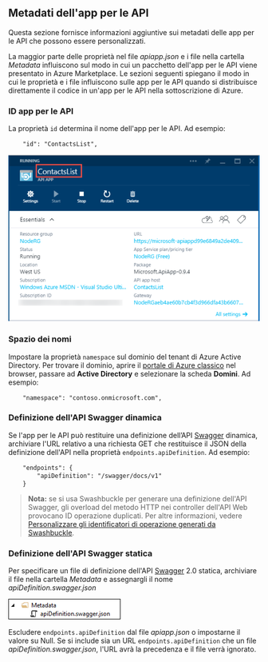 ## Metadati dell'app per le API

Questa sezione fornisce informazioni aggiuntive sui metadati delle app per le API che possono essere personalizzati.

La maggior parte delle proprietà nel file *apiapp.json* e i file nella cartella *Metadata* influiscono sul modo in cui un pacchetto dell'app per le API viene presentato in Azure Marketplace. Le sezioni seguenti spiegano il modo in cui le proprietà e i file influiscono sulle app per le API quando si distribuisce direttamente il codice in un'app per le API nella sottoscrizione di Azure.

### ID app per le API 

La proprietà `id` determina il nome dell'app per le API. Ad esempio:

		"id": "ContactsList",

![](./media/app-service-api-direct-deploy-metadata/apiappname.png)

### Spazio dei nomi

Impostare la proprietà `namespace` sul dominio del tenant di Azure Active Directory. Per trovare il dominio, aprire il [portale di Azure classico](https://manage.windowsazure.com/) nel browser, passare ad **Active Directory** e selezionare la scheda **Domini**. Ad esempio:

		"namespace": "contoso.onmicrosoft.com",

### Definizione dell'API Swagger dinamica

Se l'app per le API può restituire una definizione dell’API [Swagger](http://swagger.io/) dinamica, archiviare l'URL relativo a una richiesta GET che restituisce il JSON della definizione dell'API nella proprietà `endpoints.apiDefinition`. Ad esempio:

		"endpoints": {
		    "apiDefinition": "/swagger/docs/v1"
		}

> **Nota:** se si usa Swashbuckle per generare una definizione dell'API Swagger, gli overload del metodo HTTP nei controller dell'API Web provocano ID operazione duplicati. Per altre informazioni, vedere [Personalizzare gli identificatori di operazione generati da Swashbuckle](../article/app-service-api/app-service-api-dotnet-swashbuckle-customize.md).
  
### Definizione dell'API Swagger statica

Per specificare un file di definizione dell'API [Swagger](http://swagger.io/) 2.0 statica, archiviare il file nella cartella *Metadata* e assegnargli il nome *apiDefinition.swagger.json*

![](./media/app-service-api-direct-deploy-metadata/apidefinmetadata.png)

Escludere `endpoints.apiDefinition` dal file *apiapp.json* o impostarne il valore su Null. Se si include sia un URL `endpoints.apiDefinition` che un file *apiDefinition.swagger.json*, l'URL avrà la precedenza e il file verrà ignorato.

<!---HONumber=July15_HO3-->